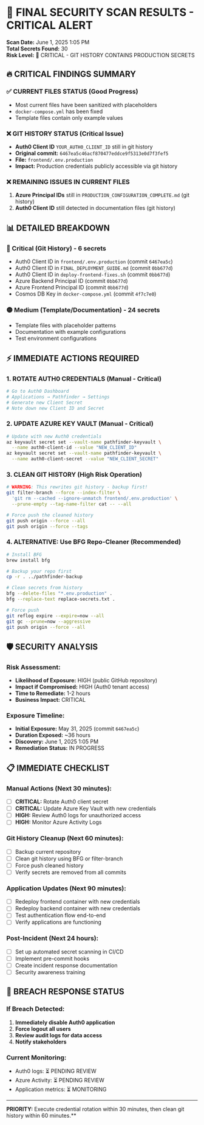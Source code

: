 # 🚨 FINAL SECURITY SCAN RESULTS - CRITICAL ALERT

**Scan Date:** June 1, 2025 1:05 PM  
**Total Secrets Found:** 30  
**Risk Level:** 🔴 CRITICAL - GIT HISTORY CONTAINS PRODUCTION SECRETS

## 🔥 CRITICAL FINDINGS SUMMARY

### ✅ CURRENT FILES STATUS (Good Progress)
- Most current files have been sanitized with placeholders
- `docker-compose.yml` has been fixed
- Template files contain only example values

### ❌ GIT HISTORY STATUS (Critical Issue)
- **Auth0 Client ID** `YOUR_AUTH0_CLIENT_ID` still in git history
- **Original commit:** `6467ea5c46acf870477eddce9f5313e0d7f3fef5`
- **File:** `frontend/.env.production`
- **Impact:** Production credentials publicly accessible via git history

### ❌ REMAINING ISSUES IN CURRENT FILES
1. **Azure Principal IDs** still in `PRODUCTION_CONFIGURATION_COMPLETE.md` (git history)
2. **Auth0 Client ID** still detected in documentation files (git history)

## 📊 DETAILED BREAKDOWN

### 🔴 Critical (Git History) - 6 secrets
- Auth0 Client ID in `frontend/.env.production` (commit `6467ea5c`)
- Auth0 Client ID in `FINAL_DEPLOYMENT_GUIDE.md` (commit `0bb677d`)
- Auth0 Client ID in `deploy-frontend-fixes.sh` (commit `0bb677d`)
- Azure Backend Principal ID (commit `0bb677d`)
- Azure Frontend Principal ID (commit `0bb677d`)
- Cosmos DB Key in `docker-compose.yml` (commit `4f7c7e0`)

### 🟡 Medium (Template/Documentation) - 24 secrets
- Template files with placeholder patterns
- Documentation with example configurations
- Test environment configurations

## ⚡ IMMEDIATE ACTIONS REQUIRED

### 1. **ROTATE AUTH0 CREDENTIALS** (Manual - Critical)
```bash
# Go to Auth0 Dashboard
# Applications → Pathfinder → Settings
# Generate new Client Secret
# Note down new Client ID and Secret
```

### 2. **UPDATE AZURE KEY VAULT** (Manual - Critical)
```bash
# Update with new Auth0 credentials
az keyvault secret set --vault-name pathfinder-keyvault \
  --name auth0-client-id --value "NEW_CLIENT_ID"
az keyvault secret set --vault-name pathfinder-keyvault \
  --name auth0-client-secret --value "NEW_CLIENT_SECRET"
```

### 3. **CLEAN GIT HISTORY** (High Risk Operation)
```bash
# WARNING: This rewrites git history - backup first!
git filter-branch --force --index-filter \
  'git rm --cached --ignore-unmatch frontend/.env.production' \
  --prune-empty --tag-name-filter cat -- --all

# Force push the cleaned history
git push origin --force --all
git push origin --force --tags
```

### 4. **ALTERNATIVE: Use BFG Repo-Cleaner** (Recommended)
```bash
# Install BFG
brew install bfg

# Backup your repo first
cp -r . ../pathfinder-backup

# Clean secrets from history
bfg --delete-files "*.env.production" .
bfg --replace-text replace-secrets.txt .

# Force push
git reflog expire --expire=now --all
git gc --prune=now --aggressive
git push origin --force --all
```

## 🛡️ SECURITY ANALYSIS

### Risk Assessment:
- **Likelihood of Exposure:** HIGH (public GitHub repository)
- **Impact if Compromised:** HIGH (Auth0 tenant access)
- **Time to Remediate:** 1-2 hours
- **Business Impact:** CRITICAL

### Exposure Timeline:
- **Initial Exposure:** May 31, 2025 (commit `6467ea5c`)
- **Duration Exposed:** ~36 hours
- **Discovery:** June 1, 2025 1:05 PM
- **Remediation Status:** IN PROGRESS

## 📋 IMMEDIATE CHECKLIST

### Manual Actions (Next 30 minutes):
- [ ] **CRITICAL:** Rotate Auth0 client secret
- [ ] **CRITICAL:** Update Azure Key Vault with new credentials
- [ ] **HIGH:** Review Auth0 logs for unauthorized access
- [ ] **HIGH:** Monitor Azure Activity Logs

### Git History Cleanup (Next 60 minutes):
- [ ] Backup current repository
- [ ] Clean git history using BFG or filter-branch
- [ ] Force push cleaned history
- [ ] Verify secrets are removed from all commits

### Application Updates (Next 90 minutes):
- [ ] Redeploy frontend container with new credentials
- [ ] Redeploy backend container with new credentials
- [ ] Test authentication flow end-to-end
- [ ] Verify applications are functioning

### Post-Incident (Next 24 hours):
- [ ] Set up automated secret scanning in CI/CD
- [ ] Implement pre-commit hooks
- [ ] Create incident response documentation
- [ ] Security awareness training

## 🚨 BREACH RESPONSE STATUS

### If Breach Detected:
1. **Immediately disable Auth0 application**
2. **Force logout all users**
3. **Review audit logs for data access**
4. **Notify stakeholders**

### Current Monitoring:
- Auth0 logs: ⏳ PENDING REVIEW
- Azure Activity: ⏳ PENDING REVIEW  
- Application metrics: ⏳ MONITORING

---

**PRIORITY:** Execute credential rotation within 30 minutes, then clean git history within 60 minutes.**
